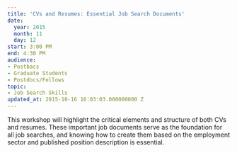 ```yaml
---
title: 'CVs and Resumes: Essential Job Search Documents'
date:
  year: 2015
  month: 11
  day: 12
start: 3:00 PM
end: 4:30 PM
audience:
- Postbacs
- Graduate Students
- Postdocs/Fellows
topic:
- Job Search Skills
updated_at: 2015-10-16 16:03:03.000000000 Z
---
```

This workshop will highlight the critical elements and structure of both
CVs and resumes. These important job documents serve as the foundation
for all job searches, and knowing how to create them based on the
employment sector and published position description is essential.  
